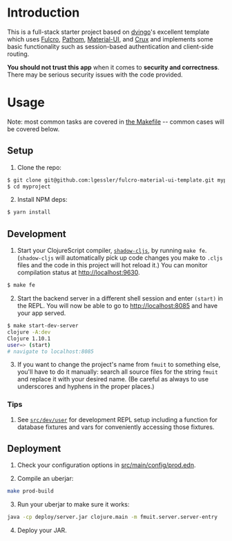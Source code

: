 # Introduction

This is a full-stack starter project based on [dvingo](https://github.com/dvingo/dv.fulcro-template)'s excellent 
template which uses [Fulcro](https://fulcro.fulcrologic.com/), 
[Pathom](https://blog.wsscode.com/pathom/v2/pathom/2.2.0/introduction.html),
[Material-UI](https://material-ui.com/), and [Crux](https://opencrux.com/main/index.html) and implements some basic
functionality such as session-based authentication and client-side routing.

**You should not trust this app** when it comes to **security and correctness**. There may be serious security issues
with the code provided. 

# Usage

Note: most common tasks are covered in [the Makefile](./Makefile) -- common cases will be covered below.

## Setup 

1. Clone the repo:

```bash
$ git clone git@github.com:lgessler/fulcro-material-ui-template.git myproject
$ cd myproject
```

2. Install NPM deps:

```bash
$ yarn install
```

## Development

1. Start your ClojureScript compiler, [`shadow-cljs`](https://github.com/thheller/shadow-cljs), by running `make fe`. 
(`shadow-cljs` will automatically pick up code changes you make to `.cljs` files and the code in this project will hot 
reload it.) You can monitor compilation status at [http://localhost:9630]().

```bash
$ make fe
```

2. Start the backend server in a different shell session and enter `(start)` in the REPL. You will now be able to go to
[http://localhost:8085]() and have your app served.

```bash
$ make start-dev-server
clojure -A:dev
Clojure 1.10.1
user=> (start)
# navigate to localhost:8085
```

3. If you want to change the project's name from `fmuit` to something else, you'll have to do it manually: search all 
source files for the string `fmuit` and replace it with your desired name. (Be careful as always to use underscores
and hyphens in the proper places.)

### Tips

1. See [`src/dev/user`](./src/dev/user) for development REPL setup including a function for database fixtures and 
vars for conveniently accessing those fixtures.

## Deployment

1. Check your configuration options in [src/main/config/prod.edn](./src/main/config/prod.edn).

2. Compile an uberjar:

```bash
make prod-build
```

3. Run your uberjar to make sure it works:

```bash
java -cp deploy/server.jar clojure.main -m fmuit.server.server-entry
```

4. Deploy your JAR.

